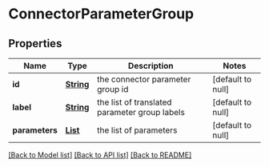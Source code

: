 # ConnectorParameterGroup
## Properties

Name | Type | Description | Notes
------------ | ------------- | ------------- | -------------
**id** | [**String**](string.md) | the connector parameter group id | [default to null]
**label** | [**String**](string.md) | the list of translated parameter group labels | [default to null]
**parameters** | [**List**](ConnectorParameter.md) | the list of parameters | [default to null]

[[Back to Model list]](../README.md#documentation-for-models) [[Back to API list]](../README.md#documentation-for-api-endpoints) [[Back to README]](../README.md)


